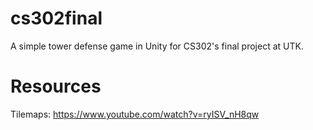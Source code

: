 # cs302final
A simple tower defense game in Unity for CS302's final project at UTK.

# Resources
Tilemaps: https://www.youtube.com/watch?v=ryISV_nH8qw
